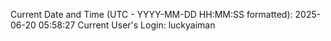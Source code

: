 Current Date and Time (UTC - YYYY-MM-DD HH:MM:SS formatted): 2025-06-20 05:58:27
Current User's Login: luckyaiman
